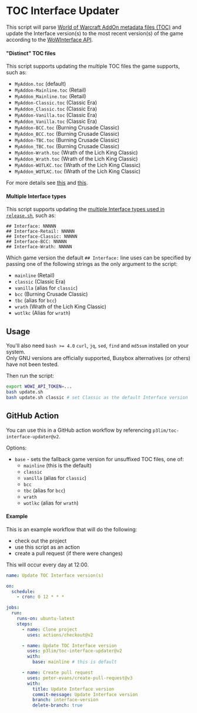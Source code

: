 # TOC Interface Updater

This script will parse [World of Warcraft AddOn metadata files (TOC)](https://wowpedia.fandom.com/wiki/TOC_format) and update the Interface version(s) to the most recent version(s) of the game according to the [WoWInterface API](https://www.wowinterface.com/forums/showthread.php?s=11c51a8909d2cf65c6d0a0afba2a5d75&t=51835).

#### "Distinct" TOC files

This script supports updating the multiple TOC files the game supports, such as:

- `MyAddon.toc` (default)
- `MyAddon-Mainline.toc` (Retail)
- `MyAddon_Mainline.toc` (Retail)
- `MyAddon-Classic.toc` (Classic Era)
- `MyAddon_Classic.toc` (Classic Era)
- `MyAddon-Vanilla.toc` (Classic Era)
- `MyAddon_Vanilla.toc` (Classic Era)
- `MyAddon-BCC.toc` (Burning Crusade Classic)
- `MyAddon_BCC.toc` (Burning Crusade Classic)
- `MyAddon-TBC.toc` (Burning Crusade Classic)
- `MyAddon_TBC.toc` (Burning Crusade Classic)
- `MyAddon-Wrath.toc` (Wrath of the Lich King Classic)
- `MyAddon_Wrath.toc` (Wrath of the Lich King Classic)
- `MyAddon-WOTLKC.toc` (Wrath of the Lich King Classic)
- `MyAddon_WOTLKC.toc` (Wrath of the Lich King Classic)

For more details see [this](https://github.com/Stanzilla/WoWUIBugs/issues/68#issuecomment-830351390) and [this](https://github.com/Stanzilla/WoWUIBugs/issues/68#issuecomment-889431675).

#### Multiple Interface types

This script supports updating the [multiple Interface types used in `release.sh`](https://github.com/BigWigsMods/packager#building-for-multiple-game-versions), such as:

```
## Interface: NNNNN
## Interface-Retail: NNNNN
## Interface-Classic: NNNNN
## Interface-BCC: NNNNN
## Interface-Wrath: NNNNN
```

Which game version the default `## Interface:` line uses can be specified by passing one of the following strings as the only argument to the script:
- `mainline` (Retail)
- `classic` (Classic Era)
- `vanilla` (alias for `classic`)
- `bcc` (Burning Crusade Classic)
- `tbc` (alias for `bcc`)
- `wrath` (Wrath of the Lich King Classic)
- `wotlkc` (Alias for `wrath`)

## Usage

You'll also need `bash >= 4.0` `curl`, `jq`, `sed`, `find` and `md5sum` installed on your system.  
Only GNU versions are officially supported, Busybox alternatives (or others) have not been tested.

Then run the script:
```bash
export WOWI_API_TOKEN=...
bash update.sh
bash update.sh classic # set Classic as the default Interface version
```

## GitHub Action

You can use this in a GitHub action workflow by referencing `p3lim/toc-interface-updater@v2`.

Options:
- `base` - sets the fallback game version for unsuffixed TOC files, one of:
  - `mainline` (this is the default)
  - `classic`
  - `vanilla` (alias for `classic`)
  - `bcc`
  - `tbc` (alias for `bcc`)
  - `wrath`
  - `wotlkc` (alias for `wrath`)

#### Example

This is an example workflow that will do the following:
- check out the project
- use this script as an action
- create a pull request (if there were changes)

This will occur every day at 12:00.

```yaml
name: Update TOC Interface version(s)

on:
  schedule:
    - cron: 0 12 * * *

jobs:
  run:
    runs-on: ubuntu-latest
    steps:
      - name: Clone project
        uses: actions/checkout@v2

      - name: Update TOC Interface version
        uses: p3lim/toc-interface-updater@v2
        with:
          base: mainline # this is default

      - name: Create pull request
        uses: peter-evans/create-pull-request@v3
        with:
          title: Update Interface version
          commit-message: Update Interface version
          branch: interface-version
          delete-branch: true
```
